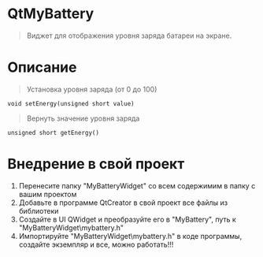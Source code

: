 # QtMyBattery  
 > Виджет для отображения уровня заряда батареи на экране.

# Описание

 > Установка уровня заряда (от 0 до 100)
   
    void setEnergy(unsigned short value) 

 > Вернуть значение уровня заряда

    unsigned short getEnergy()

# Внедрение в свой проект

 1) Перенесите папку "MyBatteryWidget" со всем содержимим в папку с вашим проектом
 2) Добавьте в программе QtCreator в свой проект все файлы из библиотеки
 3) Создайте в UI QWidget и преобразуйте его в "MyBattery", путь к "MyBatteryWidget\mybattery.h" 
 4) Импортируйте "MyBatteryWidget\mybattery.h" в коде программы, создайте экземпляр и все, можно работать!!!


